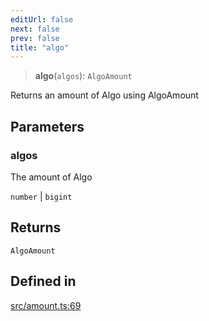 ```yaml
---
editUrl: false
next: false
prev: false
title: "algo"
---
```


> **algo**(`algos`): `AlgoAmount`

Returns an amount of Algo using AlgoAmount

## Parameters

### algos

The amount of Algo

`number` | `bigint`

## Returns

`AlgoAmount`

## Defined in

[src/amount.ts:69](https://github.com/algorandfoundation/algokit-utils-ts/blob/87156fe9637eca52c0bc9e840c5804088cb40974/src/amount.ts#L69)
